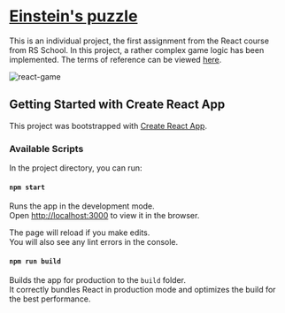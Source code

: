 # [Einstein's puzzle](https://gtm003.github.io/react-game/)

This is an individual project, the first assignment from the React course from RS School. In this project, a rather complex game logic has been implemented. The terms of reference can be viewed [here](https://github.com/rolling-scopes-school/tasks/blob/master/tasks/react/react-game.md).

![react-game](public/images/react-game.gif)


## Getting Started with Create React App

This project was bootstrapped with [Create React App](https://github.com/facebook/create-react-app).

### Available Scripts

In the project directory, you can run:

#### `npm start`

Runs the app in the development mode.\
Open [http://localhost:3000](http://localhost:3000) to view it in the browser.

The page will reload if you make edits.\
You will also see any lint errors in the console.


#### `npm run build`

Builds the app for production to the `build` folder.\
It correctly bundles React in production mode and optimizes the build for the best performance.
